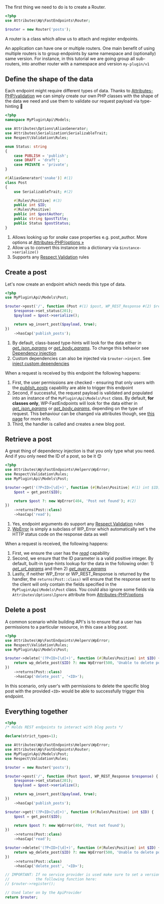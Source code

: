 The first thing we need to do is to create a Router.

```php title="Api/Routers/Posts.php" hl_lines="4"
<?php
use Attributes\Wp\FastEndpoints\Router;

$router = new Router('posts');
```

A router is a class which allow us to attach and register endpoints.

An application can have one or multiple routers. One main benefit of using multiple routers is to group endpoints
by same namespace and (optionally) same version. For instance, in this tutorial we are going group all sub-routers,
into another router with a namespace and version `my-plugin/v1`

## Define the shape of the data

Each endpoint might require different types of data. Thanks to [Attributes-PHP/validation](https://github.com/Attributes-PHP/validation)
we can simply create our own PHP classes with the shape of the data we need and use them to validate our request payload
via type-hinting 🤯

```php title="Api/Models/Posts.php"
<?php
namespace MyPlugin\Api\Models;

use Attributes\Options\AliasGenerator;
use Attributes\Serialization\SerializableTrait;
use Respect\Validation\Rules;

enum Status: string
{
    case PUBLISH = 'publish';
    case DRAFT = 'draft';
    case PRIVATE = 'private';
}

#[AliasGenerator('snake')] #(1)
class Post
{
    use SerializableTrait; #(2)

    #[Rules\Positive] #(3)
    public int $ID;
    #[Rules\Positive]
    public int $postAuthor;
    public string $postTitle;
    public Status $postStatus;
}
```

1. Allows looking up for *snake* case properties e.g. post_author.
   More options at [Attributes-PHP/options »](https://github.com/Attributes-PHP/options)
2. Allow us to convert this instance into a dictionary via `$instance->serialize()`
3. Supports any [Respect Validation](https://respect-validation.readthedocs.io/en/2.4/) rules

## Create a post

Let's now create an endpoint which needs this type of data.

```php title="Api/Routers/Posts.php"
<?php
use MyPlugin\Api\Models\Post;

$router->post('/', function (Post #(1) $post, WP_REST_Response #(2) $response) {
    $response->set_status(201);
    $payload = $post->serialize();

    return wp_insert_post($payload, true);
})
    ->hasCap('publish_posts');
```

1. By default, class-based type-hints will look for the data either in *[get_json_params](https://developer.wordpress.org/reference/classes/wp_rest_request/get_json_params/)* or
   *[get_body_params](https://developer.wordpress.org/reference/classes/wp_rest_request/get_body_params/)*. To change
   this behavior see [Dependency injection]()
2. Custom dependencies can also be injected via `$router->inject`. See [inject custom dependencies]()

When a request is received by this endpoint the following happens:

1. First, the user permissions are checked - ensuring that only users with the [*publish_posts*](https://wordpress.org/documentation/article/roles-and-capabilities/#publish_posts) capability are 
   able to trigger this endpoint 
2. Second, if successful, the request payload is validated and populated into an instance of the `MyPlugin\Api\Models\Post`
   class. By default, **for classes only**, WP-FastEndpoints will look for the data either in
   [*get_json_params*](https://developer.wordpress.org/reference/classes/wp_rest_request/get_json_params/) or
   [*get_body_params*](https://developer.wordpress.org/reference/classes/wp_rest_request/get_body_params/), depending on the
   type of request. This behaviour can be changed via attributes though, see [this page]() for more info.
3. Third, the handler is called and creates a new blog post.

## Retrieve a post

A great thing of dependency injection is that you only type what you need. And if you only need the ID of a post, so be it 😊

```php title="Api/Routers/Posts.php"
<?php
use Attributes\Wp\FastEndpoints\Helpers\WpError;
use Respect\Validation\Rules;
use MyPlugin\Api\Models\Post;

$router->get('(?P<ID>[\d]+)', function (#[Rules\Positive] #(1) int $ID) {
    $post = get_post($ID);

    return $post ?: new WpError(404, 'Post not found'); #(2)
})
    ->returns(Post::class)
    ->hasCap('read');
```

1. Yes, endpoint arguments do support any [Respect Validation](https://respect-validation.readthedocs.io/en/2.4/) rules
2. [WpError](https://github.com/Attributes-PHP/wp-fastendpoints/blob/main/src/Helpers/WpError.php) is simply a subclass
   of WP_Error which automatically set's the HTTP status code on the response data as well

When a request is received, the following happens:

1. First, we ensure the user has the [_read_](https://wordpress.org/documentation/article/roles-and-capabilities/#read) capability
2. Second, we ensure that the ID parameter is a valid positive integer. By default, built-in type-hints lookup for
   the data in the following order: 1) [*get_url_params*](https://developer.wordpress.org/reference/classes/wp_rest_request/get_url_params/)
   and then 2) [*get_query_params*](https://developer.wordpress.org/reference/classes/wp_rest_request/get_query_params/)
3. Lastly, if neither WP_Error or WP_REST_Response is returned by the handler, the `returns(Post::class)` will ensure
   that the response sent to the client will only contain the fields specified in the `MyPlugin\Api\Models\Post` class. You
   could also ignore some fields via `Attributes\Options\Ignore` attribute from [Attributes-PHP/options](https://github.com/Attributes-PHP/options)

## Delete a post

A common scenario while building API's is to ensure that a user has permissions to a particular resource, in this
case a blog post.

```php title="Api/Routers/Posts.php" hl_lines="10"
<?php
use Attributes\Wp\FastEndpoints\Helpers\WpError;
use Respect\Validation\Rules;
use MyPlugin\Api\Models\Post;

$router->delete('(?P<ID>[\d]+)', function (#[Rules\Positive] int $ID) {
    return wp_delete_post($ID) ?: new WpError(500, 'Unable to delete post');
})
    ->returns(Post::class)
    ->hasCap('delete_post', '<ID>');
```

In this scenario, only user's with permissions to delete the specific blog post with the provided `<ID>` would be able
to successfully trigger this endpoint.

## Everything together

```php title="Api/Routers/Posts.php"
<?php
/* Holds REST endpoints to interact with blog posts */

declare(strict_types=1);

use Attributes\Wp\FastEndpoints\Helpers\WpError;
use Attributes\Wp\FastEndpoints\Router;
use MyPlugin\Api\Models\Post;
use Respect\Validation\Rules;

$router = new Router('posts');

$router->post('/', function (Post $post, WP_REST_Response $response) {
    $response->set_status(201);
    $payload = $post->serialize();

    return wp_insert_post($payload, true);
})
    ->hasCap('publish_posts');

$router->get('(?P<ID>[\d]+)', function (#[Rules\Positive] int $ID) {
    $post = get_post($ID);

    return $post ?: new WpError(404, 'Post not found');
})
    ->returns(Post::class)
    ->hasCap('read');

$router->delete('(?P<ID>[\d]+)', function (#[Rules\Positive] int $ID) {
    return wp_delete_post($ID) ?: new WpError(500, 'Unable to delete post');
})
    ->returns(Post::class)
    ->hasCap('delete_post', '<ID>');

// IMPORTANT: If no service provider is used make sure to set a version to the $router and call
//            the following function here:
// $router->register();

// Used later on by the ApiProvider
return $router;
```